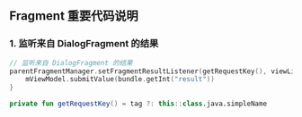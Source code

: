 ## Fragment 重要代码说明


### 1. 监听来自 DialogFragment 的结果

```kotlin
// 监听来自 DialogFragment 的结果
parentFragmentManager.setFragmentResultListener(getRequestKey(), viewLifecycleOwner){ _, bundle ->
    mViewModel.submitValue(bundle.getInt("result"))
}
```

```kotlin
private fun getRequestKey() = tag ?: this::class.java.simpleName
```
